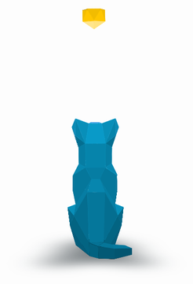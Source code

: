 <div class="source">
  <div class="cat">
    <div class="lightsource">
      <div class="lightsource-0">
        <div class="lightsource-1">
          <div class="lightsource-1-1">
            <div class="lightsource-1-1-1">
              <div class="lightsource-1-1-1-1"></div>
            </div>
          </div>
        </div>
        <div class="lightsource-2">
          <div class="lightsource-2-1">
            <div class="lightsource-2-1-1">
              <div class="lightsource-2-1-1-1">
                <div class="lightsource-2-1-1-1-1"></div>
              </div>
            </div>
          </div>
        </div>
        <div class="lightsource-3">
          <div class="lightsource-3-1">
            <div class="lightsource-3-1-1"></div>
          </div>
          <div class="lightsource-3-2">
            <div class="lightsource-3-2-1"></div>
          </div>
        </div>
      </div>
      <div class="lightsource-l lightsource-l1"></div>
      <div class="lightsource-l lightsource-l2"></div>
      <div class="lightsource-l lightsource-l3"></div>
      <div class="lightsource-l lightsource-l4"></div>
      <div class="lightsource-l lightsource-l5"></div>
      <div class="lightsource-l lightsource-l6"></div>
      <div class="lightsource-l lightsource-l7"></div>
      <div class="lightsource-l lightsource-l8"></div>
      <div class="lightsource-l lightsource-l9"></div>
      <div class="lightsource-l lightsource-l10"></div>
      <div class="lightsource-l lightsource-l11"></div>
      <div class="lightsource-l lightsource-l12"></div>
      <div class="lightsource-l lightsource-l13"></div>
      <div class="lightsource-l lightsource-l14"></div>
      <div class="lightsource-l lightsource-l15"></div>
      <div class="lightsource-l lightsource-l16"></div>
      <div class="lightsource-l lightsource-l17"></div>
      <div class="lightsource-l lightsource-l18"></div>
      <div class="lightsource-l lightsource-l19"></div>
      <div class="lightsource-l lightsource-l20"></div>
    </div>
    <div class="cat-1">
      <div class="cat-1-1">
        <div class="cat-1-1-1"></div>
        <div class="cat-1-1-2">
          <div class="cat-1-1-2-1"></div>
          <div class="cat-1-1-2-2">
            <div class="cat-1-1-2-2-1"></div>
          </div>
          <div class="cat-1-1-2-3">
            <div class="cat-1-1-2-3-1"></div>
            <div class="cat-1-1-2-3-2">
              <div class="cat-1-1-2-3-2-1"></div>
            </div>
            <div class="cat-1-1-2-3-3">
              <div class="cat-1-1-2-3-3-1">
                <div class="cat-1-1-2-3-3-1-1"></div>
              </div>
              <div class="cat-1-1-2-3-3-2"></div>
            </div>
          </div>
        </div>
      </div>
    </div>
    <div class="cat-2">
      <div class="cat-2-1">
        <div class="cat-2-1-1">
          <div class="cat-2-1-1-1">
            <div class="cat-2-1-1-1-1"></div>
            <div class="cat-2-1-1-1-2">
              <div class="cat-2-1-1-1-2-1"></div>
              <div class="cat-2-1-1-1-2-2"></div>
              <div class="cat-2-1-1-1-2-3">
                <div class="cat-2-1-1-1-2-3-1">
                  <div class="cat-2-1-1-1-2-3-1-1">
                    <div class="cat-2-1-1-1-2-3-1-1-1">
                      <div class="cat-2-1-1-1-2-3-1-1-1-1"></div>
                    </div>
                  </div>
                </div>
                <div class="cat-2-1-1-1-2-3-2">
                  <div class="cat-2-1-1-1-2-3-2-1">
                    <div class="cat-2-1-1-1-2-3-2-1-1">
                      <div class="cat-2-1-1-1-2-3-2-1-1-1"></div>
                    </div>
                  </div>
                </div>
                <div class="cat-2-1-1-1-2-3-3">
                  <div class="cat-2-1-1-1-2-3-3-1"></div>
                  <div class="cat-2-1-1-1-2-3-3-2"></div>
                  <div class="cat-2-1-1-1-2-3-3-3">
                    <div class="cat-2-1-1-1-2-3-3-3-1">
                      <div class="cat-2-1-1-1-2-3-3-3-1-1">
                        <div class="cat-2-1-1-1-2-3-3-3-1-1-1">
                          <div class="cat-2-1-1-1-2-3-3-3-1-1-1-1"></div>
                        </div>
                      </div>
                      <div class="cat-2-1-1-1-2-3-3-3-1-2">
                        <div class="cat-2-1-1-1-2-3-3-3-1-2-1">
                          <div class="cat-2-1-1-1-2-3-3-3-1-2-1-1"></div>
                        </div>
                      </div>
                      <div class="cat-2-1-1-1-2-3-3-3-1-3">
                        <div class="cat-2-1-1-1-2-3-3-3-1-3-1"></div>
                        <div class="cat-2-1-1-1-2-3-3-3-1-3-2"></div>
                      </div>
                    </div>
                    <div class="cat-2-1-1-1-2-3-3-3-2">
                      <div class="cat-2-1-1-1-2-3-3-3-2-1">
                        <div class="cat-2-1-1-1-2-3-3-3-2-1-1">
                          <div class="cat-2-1-1-1-2-3-3-3-2-1-1-1"></div>
                        </div>
                      </div>
                      <div class="cat-2-1-1-1-2-3-3-3-2-2">
                        <div class="cat-2-1-1-1-2-3-3-3-2-2-1">
                          <div class="cat-2-1-1-1-2-3-3-3-2-2-1-1">
                            <div class="cat-2-1-1-1-2-3-3-3-2-2-1-1-1"></div>
                          </div>
                        </div>
                      </div>
                    </div>
                    <div class="cat-2-1-1-1-2-3-3-3-3">
                      <div class="cat-2-1-1-1-2-3-3-3-3-1">
                        <div class="cat-2-1-1-1-2-3-3-3-3-1-1">
                          <div class="cat-2-1-1-1-2-3-3-3-3-1-1-1"></div>
                        </div>
                      </div>
                      <div class="cat-2-1-1-1-2-3-3-3-3-3">
                        <div class="cat-2-1-1-1-2-3-3-3-3-3-1">
                          <div class="cat-2-1-1-1-2-3-3-3-3-3-1-1">
                            <div class="cat-2-1-1-1-2-3-3-3-3-3-1-1-1"></div>
                          </div>
                        </div>
                      </div>
                    </div>
                  </div>
                </div>
              </div>
            </div>
          </div>
        </div>
      </div>
      <div class="cat-2-2">
        <div class="cat-2-2-1">
          <div class="cat-2-2-1-1"></div>
        </div>
      </div>
    </div>
    <div class="cat-3">
      <div class="cat-3-1"></div>
      <div class="cat-3-2">
        <div class="cat-3-2-1">
          <div class="cat-3-2-1-1"></div>
        </div>
      </div>
    </div>
    <div class="cat-4">
      <div class="cat-4-1">
        <div class="cat-4-1-1">
          <div class="cat-4-1-1-1"></div>
          <div class="cat-4-1-1-2"></div>
        </div>
      </div>
      <div class="cat-4-2">
        <div class="cat-4-2-1"></div>
      </div>
    </div>
    <div class="cat-5">
      <div class="cat-5-1">
        <div class="cat-5-1-1">
          <div class="cat-5-1-1-1"></div>
          <div class="cat-5-1-1-2"></div>
        </div>
      </div>
      <div class="cat-5-2">
        <div class="cat-5-2-1"></div>
      </div>
    </div>
    <div class="cat-6">
      <div class="cat-6-1"></div>
    </div>
    <div class="cat-7">
      <div class="cat-7-1"></div>
    </div>
    <div class="cat-8">
      <div class="cat-8-1"></div>
      <div class="cat-8-2"></div>
      <div class="cat-8-3">
        <div class="cat-8-3-1">
          <div class="cat-8-3-1-1"></div>
        </div>
        <div class="cat-8-3-2">
          <div class="cat-8-3-2-1"></div>
        </div>
        <div class="cat-8-3-3">
          <div class="cat-8-3-3-1">
            <div class="cat-8-3-3-1-1"></div>
          </div>
          <div class="cat-8-3-3-2">
            <div class="cat-8-3-3-2-1"></div>
          </div>
        </div>
      </div>
      <div class="cat-8-4">
        <div class="cat-8-4-1">
          <div class="cat-8-4-1-1"></div>
          <div class="cat-8-4-1-2">
            <div class="cat-8-4-1-2-1">
              <div class="cat-8-4-1-2-1-1">
                <div class="cat-8-4-1-2-1-1-1"></div>
              </div>
            </div>
          </div>
        </div>
        <div class="cat-8-4-2">
          <div class="cat-8-4-2-1"></div>
          <div class="cat-8-4-2-2">
            <div class="cat-8-4-2-2-1">
              <div class="cat-8-4-2-2-1-1">
                <div class="cat-8-4-2-2-1-1-1"></div>
              </div>
            </div>
          </div>
        </div>
      </div>
    </div>
    <div class="cat__shadow"></div>
  </div>
</div>

<style>
  .demo {
    background-color: #fff;
  }

  .source * {
    position: absolute;
    transform-style: preserve-3d;
  }
  
  .source *, .source *::before {
    position: absolute;
    display: block;
    transform-style: preserve-3d;
    transform-origin: top left;
  }

  .source *::before {
    content: '';
    width: 100%;
    height: 100%;
  }

  .cat {
    top: 75%;
    left: 50%;
    width: 414em;
    height: 702em;
    transform-origin: center;
    transform: translateX(-50%) rotateX(75deg) rotateZ(0turn);
    font-size: min(calc(970px / 5000), .03vw);
    --color: #615656;
    --color: #0baadc;
    animation: cat 10s linear infinite;
  }
  @keyframes cat {
    50% { transform: translateX(-50%) rotateX(75deg) rotateZ(-180deg); }
    100% { transform: translateX(-50%) rotateX(75deg) rotateZ(-360deg); }
  }

  .cat::before {
    background-color: color-mix(in oklch, var(--color), black 70%);
    clip-path: polygon(137em 0, 50% 47em, calc(100% - 137em) 0, calc(100% - 86em) 70em, calc(100% - 100em) 198em, 100% 247em, calc(100% - 137em) 100%, 137em 100%, 0% 247em, 100em 198em, 86em 70em);
  }

  .cat-1 {
    width: 140em;
    height: 111em;
    left: 137em;
    top: 100%;
    transform: rotateX(2deg);
  }

  .cat-1::before {
    background-color: hsl(0 0% 11% / 1);
    clip-path: polygon(0% 0%, 100% 0%, 64% 100%);
  }

  .cat-1-1 {
    width: 146em;
    height: 145em;
    left: 90em;
    top: 100%;
    transform: rotateZ(141deg) rotateY(-86.92deg);
  }

  .cat-1-1::before {
    background-color: color-mix(in oklch, var(--color), black 33%);
    clip-path: polygon(0% 0.2%, 91% 0%, 100% 100%, 0% 98.4%);
  }

  .cat-1-1-1 {
    width: 119em;
    height: 145em;
    left: 133em;
    transform: rotateZ(-5deg) rotateY(-88.9deg);
  }

  .cat-1-1-1::before {
    background-color: color-mix(in oklch, var(--color), black 25%);
    clip-path: polygon(0% 0%, 100% 32.5%, 0% 100%);
  }

  .cat-1-1-2 {
    width: 135em;
    height: 176em;
    left: 133em;
    transform: rotateZ(-180.2deg) rotateX(34.7deg);
  }

  .cat-1-1-2::before {
    background-color: color-mix(in oklch, var(--color), black 37%);
    clip-path: polygon(0% 0%, 99% 0%, 100% 99%, 16% 100%);
  }

  .cat-1-1-2-1 {
    width: 120em;
    height: 174em;
    left: 133em;
    transform: rotateZ(-0.5deg) rotateY(-87.2deg);
  }

  .cat-1-1-2-1::before {
    background-color: hsl(0 0% 12% / 1);
    clip-path: polygon(0% 0%, 100% 9.5%, 86.1% 76.3%, 0% 100%);
  }

  .cat-1-1-2-2 {
    width: 177em;
    height: 124em;
    transform: rotateZ(83deg) rotateX(85.6deg);
  }

  .cat-1-1-2-2::before {
    background-color: color-mix(in oklch, var(--color), black 24%);
    clip-path: polygon(0% 0%, 100% 0%, 75% 87%, 15.5% 100%);
  }

  .cat-1-1-2-2-1 {
    width: 125em;
    height: 145em;
    left: 27em;
    top: 100%;
    transform: rotateZ(-8.8deg) rotateX(95.2deg);
  }

  .cat-1-1-2-2-1::before {
    background-color: color-mix(in oklch, var(--color), black 32%);
    clip-path: polygon(0% 0%, 86% 0%, 100% 90%, 7% 100%);
  }

  .cat-1-1-2-3 {
    width: 114em;
    height: 238em;
    left: 21em;
    top: 100%;
    transform: rotateZ(-0.8deg) rotateX(54deg);
  }

  .cat-1-1-2-3::before {
    background-color: color-mix(in oklch, var(--color), black 39%);
    clip-path: polygon(0.5% 0%, 100% 0%, 98% 100%, 37% 100%);
  }

  .cat-1-1-2-3-1 {
    width: 97em;
    height: 237em;
    left: 100%;
    transform: rotateZ(0.8deg) rotateY(-86.6deg);
  }

  .cat-1-1-2-3-1::before {
    background-color: hsl(0 0% 13% / 1);
    clip-path: polygon(0% 0%, 97% 25.3%, 74% 80.1%, 0% 100%);
  }

  .cat-1-1-2-3-2 {
    width: 242em;
    height: 101em;
    left: 1em;
    transform: rotateZ(80deg) rotateX(76.3deg);
  }

  .cat-1-1-2-3-2::before {
    background-color: color-mix(in oklch, var(--color), black 22%);
    clip-path: polygon(0% 0%, 100% 0%, 85% 73%, 24% 100%);
  }

  .cat-1-1-2-3-2-1 {
    width: 155em;
    height: 128em;
    left: 58em;
    top: 100%;
    transform: rotateZ(-10.5deg) rotateX(103.4deg);
  }

  .cat-1-1-2-3-2-1::before {
    background-color: color-mix(in oklch, var(--color), black 27%);
    clip-path: polygon(0% 0%, 97% 0%, 100% 75.7%, 17% 100%);
  }

  .cat-1-1-2-3-3 {
    width: 68em;
    height: 188em;
    left: 43em;
    top: 100%;
    transform: rotateX(65deg);
  }

  .cat-1-1-2-3-3::before {
    background-color: color-mix(in oklch, var(--color), black 34%);
    clip-path: polygon(0% 0%, 100% 0%, 97.8% 100%);
  }

  .cat-1-1-2-3-3-1 {
    width: 199em;
    height: 71em;
    transform: rotateZ(70.5deg) rotateX(56.6deg);
  }

  .cat-1-1-2-3-3-1::before {
    background-color: color-mix(in oklch, var(--color), black 19%);
    clip-path: polygon(0% 0%, 100% 0%, 20.5% 100%);
  }

  .cat-1-1-2-3-3-1-1 {
    width: 89em;
    height: 174em;
    left: 100%;
    transform: rotateZ(66deg) rotateY(-105.9deg);
  }

  .cat-1-1-2-3-3-1-1::before {
    background-color: color-mix(in oklch, var(--color), black 23%);
    clip-path: polygon(0% 0%, 100% 77%, 0% 100%);
  }

  .cat-1-1-2-3-3-2 {
    width: 74em;
    height: 188em;
    left: 100%;
    transform: rotateZ(0.5deg) rotateY(-86.1deg);
  }

  .cat-1-1-2-3-3-2::before {
    background-color: hsl(0 0% 14% / 1);
    clip-path: polygon(0% 0%, 100% 24%, 0% 100%);
  }

  .cat-2 {
    width: 286em;
    height: 475em;
    left: 100%;
    top: 247em;
    transform: rotateZ(16.75deg) rotateY(-66deg);
  }

  .cat-2::before {
    background-color: color-mix(in oklch, var(--color), black 35%);
    clip-path: polygon(0% 0%, 0% 100%, 100% 159em);
  }

  .cat-2-1 {
    width: 442em;
    height: 148em;
    top: 100%;
    transform: rotateZ(-47.85deg) rotateX(28deg);
  }

  .cat-2-1::before {
    background-color: color-mix(in oklch, var(--color), black 32%);
    clip-path: polygon(0% 0%, 21% 76%, 100% 100%, 96.45% 0%);
  }

  .cat-2-1-1 {
    width: 432em;
    height: 305em;
    left: 93em;
    top: 112.5em;
    transform: rotateZ(5.8deg) rotateX(15deg);
  }

  .cat-2-1-1::before {
    background-color: color-mix(in oklch, var(--color), black 27%);
    clip-path: polygon(0% 0%, 81.2% 0%, 100% 100%);
  }

  .cat-2-1-1-1 {
    width: 184em;
    height: 533em;
    left: 100%;
    top: 100%;
    transform: rotateZ(125.25deg) rotateY(-43.8deg);
  }

  .cat-2-1-1-1::before {
    background-color: color-mix(in oklch, var(--color), black 23%);
    clip-path: polygon(0% 0%, 100% 1%, 84% 100%, 0% 99.2%);
  }

  .cat-2-1-1-1-1 {
    width: 202em;
    height: 529em;
    left: 100%;
    top: 5em;
    transform: rotateZ(3.2deg) rotateY(-43.8deg);
  }

  .cat-2-1-1-1-1::before {
    background-color: color-mix(in oklch, var(--color), black 27%);
    clip-path: polygon(0% 0%, 100% 45.9%, 0% 100%);
  }

  .cat-2-1-1-1-2 {
    width: 172em;
    height: 185em;
    transform: rotateZ(-88.4deg) rotateY(-38deg);
  }

  .cat-2-1-1-1-2::before {
    background-color: color-mix(in oklch, var(--color), black 16%);
    clip-path: polygon(0% 0%, 100% 26%, 100% 74%, 0% 100%);
  }

  .cat-2-1-1-1-2-1 {
    width: 321em;
    height: 373em;
    left: 100%;
    top: 49em;
    transform: rotateZ(-164.3deg) rotateX(68.1deg);
  }

  .cat-2-1-1-1-2-1::before {
    background-color: color-mix(in oklch, var(--color), black 20%);
    clip-path: polygon(0% 0%, 55.8% 0%, 100% 76%, 35% 100%);
  }

  .cat-2-1-1-1-2-2 {
    width: 371em;
    height: 321em;
    left: 100%;
    top: 137em;
    transform: rotateZ(74.3deg) rotateY(-68.5deg);
  }

  .cat-2-1-1-1-2-2::before {
    background-color: color-mix(in oklch, var(--color), black 20%);
    clip-path: polygon(0% 0%, 0% 56%, 76.1% 100%, 100% 36.3%);
  }

  .cat-2-1-1-1-2-3 {
    width: 195em;
    height: 209em;
    left: 100%;
    top: -12em;
    transform: rotateY(-14.7deg);
  }

  .cat-2-1-1-1-2-3::before {
    background-color: color-mix(in oklch, var(--color), black 20%);
    clip-path: polygon(0% 29%, 100% 0%, 100% 100%, 0% 71%);
  }

  .cat-2-1-1-1-2-3-1 {
    width: 384em;
    height: 355em;
    top: 29%;
    transform: rotateZ(-107.2deg) rotateY(-66.7deg);
  }

  .cat-2-1-1-1-2-3-1::before {
    background-color: color-mix(in oklch, var(--color), black 23%);
    clip-path: polygon(0% 0%, 100% 18.9%, 82.8% 67.5%, 57% 100%, 0% 57.4%);
  }

  .cat-2-1-1-1-2-3-1-1 {
    width: 255em;
    height: 175em;
    left: 220em;
    top: 100%;
    transform: rotateZ(-50.2deg) rotateX(41.9deg);
  }

  .cat-2-1-1-1-2-3-1-1::before {
    background-color: color-mix(in oklch, var(--color), black 20%);
    clip-path: polygon(0% 0%, 60.6% 0%, 100% 100%, 25.5% 90.5%);
  }

  .cat-2-1-1-1-2-3-1-1-1 {
    width: 190em;
    height: 198em;
    left: 66em;
    top: 158em;
    transform: rotateZ(5deg) rotateX(68.4deg);
  }

  .cat-2-1-1-1-2-3-1-1-1::before {
    background-color: color-mix(in oklch, var(--color), black 13%);
    clip-path: polygon(0% 0%, 100% 0%, 100% 76.3%, 38.3% 100%);
  }

  .cat-2-1-1-1-2-3-1-1-1-1 {
    width: 152em;
    height: 55em;
    left: 73em;
    top: 100%;
    transform: rotateZ(-21.9deg) rotateX(27deg);
  }

  .cat-2-1-1-1-2-3-1-1-1-1::before {
    background-color: color-mix(in oklch, var(--color), black 20%);
    clip-path: polygon(0% 0%, 100% 0%, 88% 100%);
  }

  .cat-2-1-1-1-2-3-2 {
    width: 355em;
    height: 384em;
    top: 71%;
    transform: rotateZ(17.2deg) rotateX(66.7deg);
  }

  .cat-2-1-1-1-2-3-2::before {
    background-color: color-mix(in oklch, var(--color), black 23%);
    clip-path: polygon(0% 0%, 16.5% 100%, 66.5% 83.9%, 100% 57%, 57.4% 0%);
  }

  .cat-2-1-1-1-2-3-2-1 {
    width: 175em;
    height: 255em;
    left: 100%;
    top: 220em;
    transform: rotateZ(50.2deg) rotateY(-41.9deg);
  }

  .cat-2-1-1-1-2-3-2-1::before {
    background-color: color-mix(in oklch, var(--color), black 20%);
    clip-path: polygon(0% 0%, 0% 60.6%, 100% 100%, 90.5% 25.5%);
  }

  .cat-2-1-1-1-2-3-2-1-1 {
    width: 198em;
    height: 190em;
    left: 158em;
    top: 66em;
    transform: rotateZ(-5deg) rotateY(-68.4deg);
  }

  .cat-2-1-1-1-2-3-2-1-1::before {
    background-color: color-mix(in oklch, var(--color), black 13%);
    clip-path: polygon(0% 0%, 0% 100%, 76.3% 100%, 100% 38.3%);
  }

  .cat-2-1-1-1-2-3-2-1-1-1 {
    width: 55em;
    height: 152em;
    left: 100%;
    top: 73em;
    transform: rotateZ(21.9deg) rotateY(-27deg);
  }

  .cat-2-1-1-1-2-3-2-1-1-1::before {
    background-color: color-mix(in oklch, var(--color), black 20%);
    clip-path: polygon(0% 0%, 0% 100%, 100% 88%);
  }

  .cat-2-1-1-1-2-3-3 {
    width: 252em;
    height: 215em;
    left: 100%;
    top: -3em;
    transform: rotateY(59deg);
  }

  .cat-2-1-1-1-2-3-3::before {
    background-color: color-mix(in oklch, var(--color), black 17%);
    clip-path: polygon(0% 1.5%, 100% 0%, 100% 100%, 0% 98.5%);
  }

  .cat-2-1-1-1-2-3-3-1 {
    width: 253em;
    height: 147em;
    left: 100%;
    transform: rotateZ(-180.8deg) rotateX(60deg);
  }

  .cat-2-1-1-1-2-3-3-1::before {
    background-color: color-mix(in oklch, var(--color), black 20%);
    clip-path: polygon(0% 0%, 22% 94.5%, 90% 93%, 100% 0%);
  }

  .cat-2-1-1-1-2-3-3-2 {
    width: 147em;
    height: 253em;
    left: 100%;
    top: 100%;
    transform: rotateZ(90.8deg) rotateY(-60deg);
  }

  .cat-2-1-1-1-2-3-3-2::before {
    background-color: color-mix(in oklch, var(--color), black 20%);
    clip-path: polygon(0% 0%, 94.5% 22%, 93% 90%, 0% 100%);
  }

  .cat-2-1-1-1-2-3-3-3 {
    width: 215em;
    height: 215em;
    left: 100%;
    transform: rotateY(-18.3deg);
  }

  .cat-2-1-1-1-2-3-3-3::before {
    background-color: color-mix(in oklch, var(--color), black 7%);
    clip-path: polygon(0% 0%, 100% 18.5%, 100% 81.5%, 0% 100%);
  }

  .cat-2-1-1-1-2-3-3-3-1 {
    width: 120em;
    height: 135em;
    left: 100%;
    top: 40em;
    transform: rotateY(-74deg);
  }

  .cat-2-1-1-1-2-3-3-3-1::before {
    background-color: color-mix(in oklch, var(--color), white 10%);
    clip-path: polygon(0% 0%, 100% 17.5%, 100% 82.5%, 0% 100%);
  }

  .cat-2-1-1-1-2-3-3-3-1-1 {
    width: 153em;
    height: 239em;
    top: 100%;
    transform: rotateZ(-11.3deg) rotateX(54.2deg);
  }

  .cat-2-1-1-1-2-3-3-3-1-1::before {
    left: -52em;
    width: 205em;
    background-color: color-mix(in oklch, var(--color), white 5%);
    clip-path: polygon(25.5% 0%, 0% 45%, 42.4% 100%, 100% 43%, 84.9% 0%);
  }

  .cat-2-1-1-1-2-3-3-3-1-1-1 {
    width: 179em;
    height: 80em;
    left: 35em;
    top: 100%;
    transform: rotateZ(-49.1deg) rotateX(13deg);
  }

  .cat-2-1-1-1-2-3-3-3-1-1-1::before {
    background-color: color-mix(in oklch, var(--color), white 8%);
    clip-path: polygon(0% 0%, 65.7% 100%, 100% 0%);
  }

  .cat-2-1-1-1-2-3-3-3-1-1-1-1 {
    width: 184em;
    height: 143em;
    transform: rotateZ(34.2deg) rotateX(43.55deg);
  }

  .cat-2-1-1-1-2-3-3-3-1-1-1-1::before {
    background-color: color-mix(in oklch, var(--color), black 10%);
    clip-path: polygon(0% 0%, 1% 85%, 100% 100%, 78% 0%);
  }

  .cat-2-1-1-1-2-3-3-3-1-2 {
    width: 239em;
    height: 153em;
    transform: rotateZ(-78.7deg) rotateY(-54.2deg);
  }

  .cat-2-1-1-1-2-3-3-3-1-2::before {
    top: -52em;
    height: 205em;
    background-color: color-mix(in oklch, var(--color), white 5%);
    clip-path: polygon(0% 25.5%, 45% 0%, 100% 42.4%, 43% 100%, 0% 84.9%);
  }

  .cat-2-1-1-1-2-3-3-3-1-2-1 {
    width: 80em;
    height: 179em;
    left: 100%;
    top: 35em;
    transform: rotateZ(49.1deg) rotateY(-13deg);
  }

  .cat-2-1-1-1-2-3-3-3-1-2-1::before {
    background-color: color-mix(in oklch, var(--color), white 8%);
    clip-path: polygon(0% 0%, 100% 65.7%, 0% 100%);
  }

  .cat-2-1-1-1-2-3-3-3-1-2-1-1 {
    width: 143em;
    height: 184em;
    transform: rotateZ(-34.2deg) rotateY(-43.55deg);
  }

  .cat-2-1-1-1-2-3-3-3-1-2-1-1::before {
    background-color: color-mix(in oklch, var(--color), black 10%);
    clip-path: polygon(0% 0%, 85% 1%, 100% 100%, 0% 78%);
  }

  .cat-2-1-1-1-2-3-3-3-1-3 {
    width: 76em;
    height: 88em;
    left: 100%;
    top: 24em;
    transform: rotateY(-41deg);
  }

  .cat-2-1-1-1-2-3-3-3-1-3::before {
    background-color: color-mix(in oklch, var(--color), white 7%);
    clip-path: polygon(0% 0%, 100% 50%, 0% 100%);
  }

  .cat-2-1-1-1-2-3-3-3-1-3-1 {
    width: 88em;
    height: 96em;
    top: 100%;
    transform: rotateZ(-30.5deg) rotateX(22deg);
  }

  .cat-2-1-1-1-2-3-3-3-1-3-1::before {
    background-color: color-mix(in oklch, var(--color), white 0%);
    clip-path: polygon(0% 0%, 100% 0%, 54.5% 100%);
  }

  .cat-2-1-1-1-2-3-3-3-1-3-2 {
    width: 96em;
    height: 88em;
    transform: rotateZ(-59.5deg) rotateY(-22deg);
  }

  .cat-2-1-1-1-2-3-3-3-1-3-2::before {
    background-color: color-mix(in oklch, var(--color), white 0%);
    clip-path: polygon(0% 0%, 0% 100%, 100% 54.5%);
  }

  .cat-2-1-1-1-2-3-3-3-2 {
    width: 227em;
    height: 177em;
    top: 100%;
    transform: rotateZ(-10.5deg) rotateX(-34deg);
  }

  .cat-2-1-1-1-2-3-3-3-2::before {
    background-color: color-mix(in oklch, var(--color), black 12%);
    clip-path: polygon(0% 0%, 96% 0%, 100% 100%);
  }

  .cat-2-1-1-1-2-3-3-3-2-1 {
    width: 177em;
    height: 113em;
    left: 100%;
    top: 100%;
    transform: rotateZ(-93deg) rotateX(168deg);
  }

  .cat-2-1-1-1-2-3-3-3-2-1::before {
    background-color: color-mix(in oklch, var(--color), black 2%);
    clip-path: polygon(0% 0%, 100% 0%, 75% 100%);
  }

  .cat-2-1-1-1-2-3-3-3-2-1-1 {
    width: 175em;
    height: 87em;
    transform: rotateZ(40.4deg) rotateX(-57.9deg);
  }

  .cat-2-1-1-1-2-3-3-3-2-1-1::before {
    background-color: color-mix(in oklch, var(--color), white 3%);
    clip-path: polygon(0% 0%, 100% 0%, 54% 100%);
  }

  .cat-2-1-1-1-2-3-3-3-2-1-1-1 {
    width: 150em;
    height: 119em;
    left: 100%;
    transform: rotateZ(43deg) rotateY(3.6deg);
  }

  .cat-2-1-1-1-2-3-3-3-2-1-1-1::before {
    background-color: color-mix(in oklch, var(--color), white 10%);
    clip-path: polygon(0% 0%, 100% 18%, 0% 100%);
  }
  .cat-2-1-1-1-2-3-3-3-3-1-1 {
    width: 87em;
    height: 175em;
    transform: rotateZ(-40.4deg) rotateY(57.9deg);
  }

  .cat-2-1-1-1-2-3-3-3-3-1-1::before {
    background-color: color-mix(in oklch, var(--color), white 3%);
    clip-path: polygon(0% 0%, 0% 100%, 100% 54%);
  }
  .cat-2-1-1-1-2-3-3-3-3-1-1-1 {
    width: 119em;
    height: 150em;
    top: 100%;
    transform: rotateZ(-43deg) rotateX(-3.6deg);
  }

  .cat-2-1-1-1-2-3-3-3-3-1-1-1::before {
    background-color: color-mix(in oklch, var(--color), white 10%);
    clip-path: polygon(0% 0%, 18% 100%, 100% 0%);
  }

  .cat-2-1-1-1-2-3-3-3-2-2 {
    width: 287em;
    height: 70em;
    transform: rotateZ(38deg) rotateX(42.5deg);
  }

  .cat-2-1-1-1-2-3-3-3-2-2::before {
    background-color: color-mix(in oklch, var(--color), black 17%);
    clip-path: polygon(0% 0%, 100% 0%, 42% 100%);
  }

  .cat-2-1-1-1-2-3-3-3-2-2-1 {
    width: 140em;
    height: 149em;
    transform: rotateZ(29.9deg) rotateX(46deg);
  }

  .cat-2-1-1-1-2-3-3-3-2-2-1::before {
    background-color: color-mix(in oklch, var(--color), black 27%);
    clip-path: polygon(0% 0%, 100% 0%, 13.5% 100%);
  }

  .cat-2-1-1-1-2-3-3-3-2-2-1-1 {
    width: 224em;
    height: 92em;
    left: 19em;
    top: 100%;
    transform: rotateZ(-50.9deg) rotateX(42.7deg);
  }

  .cat-2-1-1-1-2-3-3-3-2-2-1-1::before {
    background-color: color-mix(in oklch, var(--color), black 22%);
    clip-path: polygon(0% 0%, 85% 0%, 100% 100%, 23.9% 46.5%);
  }

  .cat-2-1-1-1-2-3-3-3-2-2-1-1-1 {
    width: 125em;
    height: 131em;
    left: 191em;
    transform: rotateZ(-20deg) rotateY(-29.4deg);
  }

  .cat-2-1-1-1-2-3-3-3-2-2-1-1-1::before {
    background-color: color-mix(in oklch, var(--color), black 14%);
    clip-path: polygon(0% 0%, 100% 100%, 0% 74.5%);
  }

  .cat-2-1-1-1-2-3-3-3-3 {
    width: 177em;
    height: 227em;
    transform: rotateZ(-79.5deg) rotateY(34deg);
  }

  .cat-2-1-1-1-2-3-3-3-3::before {
    background-color: color-mix(in oklch, var(--color), black 12%);
    clip-path: polygon(0% 0%, 0% 96%, 100% 100%);
  }

  .cat-2-1-1-1-2-3-3-3-3-1 {
    width: 113em;
    height: 177em;
    left: 100%;
    top: 100%;
    transform: rotateZ(93deg) rotateY(-168deg);
  }

  .cat-2-1-1-1-2-3-3-3-3-1::before {
    background-color: color-mix(in oklch, var(--color), black 2%);
    clip-path: polygon(0% 0%, 0% 100%, 100% 75%);
  }

  .cat-2-1-1-1-2-3-3-3-3-3 {
    width: 70em;
    height: 287em;
    transform: rotateZ(-38deg) rotateY(-42.5deg);
  }

  .cat-2-1-1-1-2-3-3-3-3-3::before {
    background-color: color-mix(in oklch, var(--color), black 17%);
    clip-path: polygon(0% 0%, 0% 100%, 100% 42%);
  }

  .cat-2-1-1-1-2-3-3-3-3-3-1 {
    width: 149em;
    height: 140em;
    transform: rotateZ(-29.9deg) rotateY(-46deg);
  }

  .cat-2-1-1-1-2-3-3-3-3-3-1::before {
    background-color: color-mix(in oklch, var(--color), black 27%);
    clip-path: polygon(0% 0%, 0% 100%, 100% 13.5%);
  }

  .cat-2-1-1-1-2-3-3-3-3-3-1-1 {
    width: 92em;
    height: 224em;
    left: 100%;
    top: 19em;
    transform: rotateZ(50.9deg) rotateY(-42.7deg);
  }

  .cat-2-1-1-1-2-3-3-3-3-3-1-1::before {
    background-color: color-mix(in oklch, var(--color), black 22%);
    clip-path: polygon(0% 0%, 0% 85%, 100% 100%, 46.5% 23.9%);
  }

  .cat-2-1-1-1-2-3-3-3-3-3-1-1-1 {
    width: 131em;
    height: 125em;
    top: 191em;
    transform: rotateZ(20deg) rotateX(29.4deg);
  }

  .cat-2-1-1-1-2-3-3-3-3-3-1-1-1::before {
    background-color: color-mix(in oklch, var(--color), black 14%);
    clip-path: polygon(0% 0%, 100% 100%, 74.5% 0%);
  }

  .cat-2-2 {
    width: 190em;
    height: 398em;
    transform: rotateZ(-60.9deg) rotateY(-24deg);
  }

  .cat-2-2::before {
    background-color: color-mix(in oklch, var(--color), black 33%);
    clip-path: polygon(0% 0%, 0% 82.2%, 100% 100%, 93.6% 48%);
  }

  .cat-2-2-1 {
    width: 203em;
    height: 137em;
    top: 327em;
    transform: rotateZ(20.4deg) rotateX(30.4deg);
  }

  .cat-2-2-1::before {
    background-color: color-mix(in oklch, var(--color), black 30%);
    clip-path: polygon(0% 0%, 29.5% 100%, 100% 0%);
  }

  .cat-2-2-1-1 {
    width: 205em;
    height: 97em;
    left: 60em;
    top: 100%;
    transform: rotateZ(-43.8deg) rotateX(68deg);
  }

  .cat-2-2-1-1::before {
    background-color: color-mix(in oklch, var(--color), black 12%);
    clip-path: polygon(0% 0%, 96.4% 0%, 100% 100%);
  }

  .cat-3 {
    width: 475em;
    height: 286em;
    top: 247em;
    transform: rotateZ(73.25deg) rotateX(66deg);
  }

  .cat-3::before {
    background-color: color-mix(in oklch, var(--color), black 35%);
    clip-path: polygon(0% 0%, 100% 0%, 159em 100%);
  }

  .cat-3-1 {
    width: 148em;
    height: 442em;
    left: 100%;
    transform: rotateZ(47.85deg) rotateY(-28.5deg);
  }

  .cat-3-1::before {
    background-color: color-mix(in oklch, var(--color), black 32%);
    clip-path: polygon(0% 0%, 76% 21%, 100% 100%, 0% 96.45%);
  }

  .cat-3-2 {
    width: 398em;
    height: 190em;
    transform: rotateZ(60.9deg) rotateX(24deg);
  }

  .cat-3-2::before {
    background-color: color-mix(in oklch, var(--color), black 33%);
    clip-path: polygon(0% 0%, 82.2% 0%, 100% 100%, 49.3% 96%);
  }

  .cat-3-2-1 {
    width: 137em;
    height: 203em;
    left: 327em;
    transform: rotateZ(-20.4deg) rotateY(-30.4deg);
  }

  .cat-3-2-1::before {
    background-color: color-mix(in oklch, var(--color), black 30%);
    clip-path: polygon(0% 0%, 100% 29.5%, 0% 100%);
  }

  .cat-3-2-1-1 {
    width: 96em;
    height: 201em;
    left: 100%;
    top: 60em;
    transform: rotateZ(43.8deg) rotateY(-68deg);
  }

  .cat-3-2-1-1::before {
    background-color: color-mix(in oklch, var(--color), black 12%);
    clip-path: polygon(0% 0%, 0% 98%, 100% 100%);
  }

  .cat-4 {
    width: 78em;
    height: 97em;
    left: 137em;
    transform: rotateZ(-56deg) rotateY(-103.9deg);
  }

  .cat-4::before {
    background-color: color-mix(in oklch, var(--color), black 18%);
    clip-path: polygon(0% 0%, 71% 8.5%, 100% 100%, 0% 88%);
  }

  .cat-4-1 {
    width: 92em;
    height: 92em;
    left: 100%;
    top: 100%;
    transform: rotateZ(-104.4deg) rotateX(64.8deg);
  }

  .cat-4-1::before {
    background-color: color-mix(in oklch, var(--color), black 5%);
    clip-path: polygon(0% 0%, 100% 0%, 89% 100%);
  }

  .cat-4-1-1 {
    width: 182em;
    height: 335em;
    transform: rotateZ(48.3deg) rotateX(-80.2deg);
  }

  .cat-4-1-1::before {
    background-color: color-mix(in oklch, var(--color), black 18%);
    clip-path: polygon(0% 0%, 67.5% 0%, 100% 100%, 14.1% 100%);
  }

  .cat-4-1-1-1 {
    width: 345em;
    height: 55em;
    transform: rotateZ(85.6deg) rotateX(51deg);
  }

  .cat-4-1-1-1::before {
    background-color: color-mix(in oklch, var(--color), black 16%);
    clip-path: polygon(0% 0%, 100% 0%, 97.5% 100%);
  }

  .cat-4-1-1-2 {
    width: 425em;
    height: 235em;
    left: 100%;
    top: 100%;
    transform: rotateZ(-100deg) rotateX(78.8deg);
  }

  .cat-4-1-1-2::before {
    left: -167em;
    width: 590em;
    background-color: color-mix(in oklch, var(--color), black 27%);
    clip-path: polygon(28.3% 0%, 100% 0%, 100% 100%, 23.8% 100%, 0% 48.4%);
  }

  .cat-4-2 {
    width: 84em;
    height: 96em;
    transform: rotateZ(-81.6deg) rotateY(-86deg);
  }

  .cat-4-2::before {
    background-color: color-mix(in oklch, var(--color), black 20%);
    clip-path: polygon(0% 0%, 100% 21%, 100% 100%, 0% 58.5%);
  }

  .cat-4-2-1 {
    width: 76em;
    height: 124em;
    left: 100%;
    top: 100%;
    transform: rotateZ(-90deg) rotateX(43.3deg);
  }

  .cat-4-2-1::before {
    background-color: color-mix(in oklch, var(--color), black 30%);
    clip-path: polygon(0% 0%, 100% 0%, 53% 100%);
  }

  .cat-5 {
    width: 97em;
    height: 78em;
    left: 277em;
    transform: rotateZ(146deg) rotateX(103.9deg);
  }

  .cat-5::before {
    background-color: color-mix(in oklch, var(--color), black 18%);
    clip-path: polygon(0% 0%, 8.5% 71%, 100% 100%, 88% 0%);
  }

  .cat-5-1 {
    width: 92em;
    height: 92em;
    left: 100%;
    top: 100%;
    transform: rotateZ(104.4deg) rotateY(-64.8deg);
  }

  .cat-5-1::before {
    background-color: color-mix(in oklch, var(--color), black 5%);
    clip-path: polygon(0% 0%, 0% 100%, 100% 89%);
  }

  .cat-5-1-1 {
    width: 335em;
    height: 182em;
    transform: rotateZ(-48.3deg) rotateY(80.2deg);
  }

  .cat-5-1-1::before {
    background-color: color-mix(in oklch, var(--color), black 18%);
    clip-path: polygon(0% 0%, 0% 67.5%, 100% 100%, 100% 14.1%);
  }

  .cat-5-1-1-1 {
    width: 55em;
    height: 345em;
    transform: rotateZ(-85.6deg) rotateY(-51deg);
  }

  .cat-5-1-1-1::before {
    background-color: color-mix(in oklch, var(--color), black 16%);
    clip-path: polygon(0% 0%, 0% 100%, 100% 97.5%);
  }

  .cat-5-1-1-2 {
    width: 235em;
    height: 425em;
    left: 100%;
    top: 100%;
    transform: rotateZ(100deg) rotateY(-78.8deg);
  }

  .cat-5-1-1-2::before {
    top: -167em;
    height: 590em;
    background-color: color-mix(in oklch, var(--color), black 27%);
    clip-path: polygon(0% 28.3%, 0% 100%, 100% 100%, 100% 23.8%, 48.4% 0%);
  }

  .cat-5-2 {
    width: 96em;
    height: 84em;
    transform: rotateZ(81.6deg) rotateX(86deg);
  }

  .cat-5-2::before {
    background-color: color-mix(in oklch, var(--color), black 20%);
    clip-path: polygon(0% 0%, 21% 100%, 100% 100%, 58.5% 0%);
  }

  .cat-5-2-1 {
    width: 124em;
    height: 76em;
    left: 100%;
    top: 100%;
    transform: rotateZ(90deg) rotateY(-43.3deg);
  }

  .cat-5-2-1::before {
    background-color: color-mix(in oklch, var(--color), black 30%);
    clip-path: polygon(0% 0%, 0% 100%, 100% 53%);
  }

  .cat-6 {
    width: 110em;
    height: 266em;
    left: 100%;
    top: 247em;
    transform: rotateZ(-153.9deg) rotateX(78deg);
  }

  .cat-6::before {
    background-color: color-mix(in oklch, var(--color), black 14%);
    width: 147em;
    left: -28em;
    clip-path: polygon(19.3% 0%, 100% 0%, 100% 100%, 1% 100%);
  }

  .cat-6-1 {
    width: 217em;
    height: 189em;
    left: 78em;
    top: 100%;
    transform: rotateZ(93.5deg) rotateY(-35.7deg);
  }

  .cat-6-1::before {
    background-color: color-mix(in oklch, var(--color), black 5%);
    clip-path: polygon(0% 0%, 100% 44%, 89% 95.1%, 0% 55.5%);
  }

  .cat-7 {
    width: 266em;
    height: 110em;
    top: 247em;
    transform: rotateZ(-116.1deg) rotateY(-78deg);
  }

  .cat-7::before {
    height: 147em;
    top: -28em;
    clip-path: polygon(0% 19.3%, 0% 100%, 100% 100%, 100% 1%);
    background-color: color-mix(in oklch, var(--color), black 14%);
  }

  .cat-7-1 {
    width: 189em;
    height: 214em;
    left: 100%;
    top: 78em;
    transform: rotateZ(-90deg) rotateX(37.6deg);
  }

  .cat-7-1::before {
    background-color: color-mix(in oklch, var(--color), black 5%);
    clip-path: polygon(0% 0%, 50.5% 100%, 99.5% 86.3%, 55.5% 0%);
  }

  .cat-8 {
    width: 142em;
    height: 100em;
    left: 50%;
    top: -18em;
    transform-origin: top center;
    transform: translateX(-50%) translateZ(855em) rotateX(96deg);
  }

  .cat-8::before {
    background-color: color-mix(in oklch, var(--color), black 15%);
    clip-path: polygon(3% 0%, 97% 0%, 100% 100%, 0% 100%);
  }

  .cat-8-1 {
    width: 114em;
    height: 195em;
    left: 101%;
    top: 100%;
    transform: rotateZ(-92deg) rotateX(-57.1deg);
  }

  .cat-8-1::before {
    left: -58em;
    width: 172em;
    background-color: color-mix(in oklch, var(--color), black 12%);
    clip-path: polygon(33% 0%, 92% 0%, 100% 100%, 0% 96.8%);
  }

  .cat-8-2 {
    width: 195em;
    height: 114em;
    top: 101%;
    transform: rotateZ(182deg) rotateY(57.1deg);
  }

  .cat-8-2::before {
    top: -58em;
    height: 172em;
    background-color: color-mix(in oklch, var(--color), black 12%);
    clip-path: polygon(0% 33%, 0% 92%, 100% 100%, 96.8% 0%);
  }

  .cat-8-3 {
    width: 319em;
    height: 172em;
    left: -88em;
    transform: rotateX(158deg);
  }

  .cat-8-3::before {
    background-color: color-mix(in oklch, var(--color), black 10%);
    clip-path: polygon(28.5% 0%, 71.5% 0%, 100% 100%, 0% 100%);
  }

  .cat-8-3-1 {
    width: 196em;
    height: 195em;
    left: 100%;
    top: 100%;
    transform: rotateZ(-117.9deg) rotateX(54.5deg);
  }

  .cat-8-3-1::before {
    background-color: color-mix(in oklch, var(--color), black 7%);
    clip-path: polygon(0% 0%, 9% 82%, 95% 100%, 100% 0%);
  }

  .cat-8-3-2 {
    width: 195em;
    height: 196em;
    top: 100%;
    transform: rotateZ(207.9deg) rotateY(-54.5deg);
  }

  .cat-8-3-2::before {
    background-color: color-mix(in oklch, var(--color), black 7%);
    clip-path: polygon(0% 0%, 82% 9%, 100% 95%, 0% 100%);
  }

  .cat-8-3-1-1 {
    width: 239em;
    height: 121em;
    left: 17em;
    top: 160em;
    transform: rotateZ(11.8deg) rotateX(63.2deg);
  }

  .cat-8-3-1-1::before {
    background-color: color-mix(in oklch, var(--color), black 16%);
    clip-path: polygon(0% 0%, 100% 100%, 73% 0%);
  }

  .cat-8-3-2-1 {
    width: 121em;
    height: 239em;
    left: 160em;
    top: 17em;
    transform: rotateZ(-11.8deg) rotateY(-63.2deg);
  }

  .cat-8-3-2-1::before {
    background-color: color-mix(in oklch, var(--color), black 16%);
    clip-path: polygon(0% 0%, 100% 100%, 0% 73%);
  }

  .cat-8-3-3 {
    width: 319em; height: 196em;
    top: 100%;
    transform: rotateX(30deg);
  }

  .cat-8-3-3::before {
    background-color: color-mix(in oklch, var(--color), black 14%);
    clip-path: polygon(0% 0%, 100% 0%, 50% 100%);
  }

  .cat-8-3-3-1 {
    width: 253em; height: 106em;
    transform: rotateZ(50.9deg) rotateX(7deg);
  }

  .cat-8-3-3-1::before {
    background-color: color-mix(in oklch, var(--color), black 17%);
    clip-path: polygon(0% 0%, 100% 0%, 28% 100%);
  }

  .cat-8-3-3-1-1 {
    width: 127em; height: 153em;
    transform: rotateZ(56.3deg) rotateX(60.3deg);
  }

  .cat-8-3-3-1-1::before {
    background-color: color-mix(in oklch, var(--color), black 13%);
    clip-path: polygon(0% 0%, 100% 0%, 39% 100%);
  }

  .cat-8-3-3-2 {
    width: 106em; height: 253em;
    left: 100%;
    transform: rotateZ(39.1deg) rotateY(-7deg);
  }

  .cat-8-3-3-2::before {
    background-color: color-mix(in oklch, var(--color), black 17%);
    clip-path: polygon(0% 0%, 0% 100%, 100% 28%);
  }

  .cat-8-3-3-2-1 {
    width: 153em; height: 127em;
    transform: rotateZ(-56.3deg) rotateY(-60.3deg);
  }

  .cat-8-3-3-2-1::before {
    background-color: color-mix(in oklch, var(--color), black 13%);
    clip-path: polygon(0% 0%, 0% 100%, 100% 39%);
  }

  .cat-8-4 {
    width: 142em; height: 146em;
    top: 100%;
    transform: rotateX(49deg);
  }

  .cat-8-4::before {
    background-color: color-mix(in oklch, var(--color), black 7%);
    clip-path: polygon(0% 0%, 100% 0%, 50% 100%);
  }

  .cat-8-4-1 {
    width: 162em; height: 65em;
    transform: rotateZ(64deg) rotateX(-40.8deg);
  }

  .cat-8-4-1::before {
    background-color: color-mix(in oklch, var(--color), black 3%);
    clip-path: polygon(0% 0%, 100% 0%, 66% 100%);
  }

  .cat-8-4-1-1 {
    width: 125em; height: 110em;
    transform: rotateZ(31.4deg) rotateX(-17.8deg);
  }

  .cat-8-4-1-1::before {
    background-color: color-mix(in oklch, var(--color), black 7%);
    clip-path: polygon(0% 0%, 100% 0%, 80% 100%);
  }

  .cat-8-4-1-2 {
    width: 159em; height: 112em;
    left: 100%;
    transform: rotateZ(40deg) rotateY(28deg);
  }

  .cat-8-4-1-2::before {
    background-color: color-mix(in oklch, var(--color), black 0%);
    clip-path: polygon(0% 0%, 100% 33%, 77% 100%, 0% 77%);
  }

  .cat-8-4-1-2-1 {
    width: 111em; height: 162em;
    left: 100%; top: 37em;
    transform: rotateZ(26deg) rotateY(75deg);
  }

  .cat-8-4-1-2-1::before {
    background-color: color-mix(in oklch, var(--color), white 10%);
    clip-path: polygon(0% 0%, 100% 42.5%, 61% 100%, 0% 51.5%);
  }

  .cat-8-4-1-2-1-1 {
    width: 103em; height: 101em;
    top: 84em;
    transform: rotateZ(49deg) rotateX(-47deg);
  }

  .cat-8-4-1-2-1-1::before {
    background-color: color-mix(in oklch, var(--color), white 0%);
    clip-path: polygon(0% 0%, 100% 0%, 100% 100%);
  }

  .cat-8-4-1-2-1-1-1 {
    width: 144em; height: 94em;
    transform: rotateZ(44.4deg) rotateX(-30.7deg);
  }

  .cat-8-4-1-2-1-1-1::before {
    background-color: color-mix(in oklch, var(--color), black 3%);
    clip-path: polygon(0% 0%, 100% 0%, 56% 100%);
  }

  .cat-8-4-2 {
    width: 65em; height: 162em;
    left: 100%;
    transform: rotateZ(26deg) rotateY(40.8deg);
  }

  .cat-8-4-2::before {
    background-color: color-mix(in oklch, var(--color), black 3%);
    clip-path: polygon(0% 0%, 0% 100%, 100% 66%);
  }

  .cat-8-4-2-1 {
    width: 110em; height: 125em;
    transform: rotateZ(-31.4deg) rotateY(17.8deg);
  }

  .cat-8-4-2-1::before {
    background-color: color-mix(in oklch, var(--color), black 7%);
    clip-path: polygon(0% 0%, 0% 100%, 100% 80%);
  }

  .cat-8-4-2-2 {
    width: 112em; height: 159em;
    top: 100%;
    transform: rotateZ(-40deg) rotateX(-28deg);
  }

  .cat-8-4-2-2::before {
    background-color: color-mix(in oklch, var(--color), black 0%);
    clip-path: polygon(0% 0%, 33% 100%, 100% 77%, 77% 0%);
  }

  .cat-8-4-2-2-1 {
    width: 162em; height: 111em;
    left: 37em; top: 100%;
    transform: rotateZ(-26deg) rotateX(-75deg);
  }

  .cat-8-4-2-2-1::before {
    background-color: color-mix(in oklch, var(--color), white 10%);
    clip-path: polygon(0% 0%, 42.5% 100%, 100% 61%, 51.5% 0%);
  }

  .cat-8-4-2-2-1-1 {
    width: 101em; height: 103em;
    left: 84em;
    transform: rotateZ(-49deg) rotateY(47deg);
  }

  .cat-8-4-2-2-1-1::before {
    background-color: color-mix(in oklch, var(--color), white 0%);
    clip-path: polygon(0% 0%, 0% 100%, 100% 100%);
  }

  .cat-8-4-2-2-1-1-1 {
    width: 94em; height: 144em;
    transform: rotateZ(-44.4deg) rotateY(30.7deg);
  }

  .cat-8-4-2-2-1-1-1::before {
    background-color: color-mix(in oklch, var(--color), black 3%);
    clip-path: polygon(0% 0%, 0% 100%, 100% 56%);
  }

  .cat__shadow {
    top: 0em;
    left: -79%;
    width: 1060em;
    height: 1225em;
    /* background-color: antiquewhite; */
    filter: blur(180em);
    opacity: .5;
  }
  .cat__shadow::before {
    width: 100%;
    height: 100%;
    background-color: color-mix(in oklch, var(--color), black 80%);
    clip-path: polygon(43.7% 0%, 50.3% 3.8%, 56.8% 0%, 61.7% 5.7%, 62.3% 8.9%, 71.7% 9.2%, 82.1% 26.6%, 84.1% 40.8%, 84.4% 52%, 100% 76%, 97.2% 100%, 64.1% 75.1%, 62.2% 81.6%, 37.2% 81.2%, 36% 74.9%, 3% 100%, 0% 75.6%, 15% 52.2%, 16.1% 40.7%, 18.7% 26.9%, 28.8% 9.3%, 38.4% 8.6%, 38.9% 5.9%);
  }

  .lightsource {
    --side: min(3vw, 3vh);
    --angle: -41.8deg;
    --color: #ffc600;
    top: 50%;
    left: 50%;
    width: calc(var(--side) * 1.62);
    height: calc(var(--side) * 1.54);
    transform-origin: center;
    transform: translate(-50%, -50%) rotateX(0deg) rotateY(0deg) rotateX(20deg) translateZ(2500em);
  }
  .lightsource div {
    width: var(--side);
    height: calc((sqrt(3) / 2) * var(--side));
  }
  .lightsource div::before {
    width: 100%; height: 100%;
  }
  .lightsource::before {
    background-color: color-mix(in srgb, var(--color), black 50%);
    clip-path: polygon(0% 38%, 50% 0%, 100% 38%, 81% 100%, 19% 100%);
  }
  .lightsource::after {
    top: 50%;
    left: 50%;
    width: 150%;
    height: 150%;
    background-color: color-mix(in srgb, var(--color), white 70%);
    filter: blur(3vw);
    translate: -50% -50% -0.1px;
  }
  .lightsource-0 {
    transform: translate(calc(var(--side) * .31), calc(var(--side) * 0.16)) translateZ(calc(var(--side) * -.85)) rotateX(100.7deg);
  }
  .lightsource-0::before {
    background-color: color-mix(in srgb, var(--color), white 0%);
    clip-path: polygon(0 0, 100% 0, 50% 100%);
  }
  .lightsource-1 {
    transform: rotateZ(60deg) rotateX(var(--angle));
  }
  .lightsource-1::before {
    background-color: color-mix(in srgb, var(--color), black 5%);
    clip-path: polygon(0 0, 100% 0, 50% 100%);
  }
  .lightsource-1-1 {
    transform: rotateZ(60deg) rotateX(var(--angle));
  }
  .lightsource-1-1::before {
    background-color: color-mix(in srgb, var(--color), white 0%);
    clip-path: polygon(0 0, 100% 0, 50% 100%);
  }
  .lightsource-1-1-1 {
    left: 50%;
    top: 100%;
    transform: rotateZ(-60deg) rotateX(var(--angle));
  }
  .lightsource-1-1-1::before {
    background-color: color-mix(in srgb, var(--color), black 5%);
    clip-path: polygon(0 0, 100% 0, 50% 100%);
  }
  .lightsource-1-1-1-1 {
    transform: rotateZ(60deg) rotateX(var(--angle));
  }
  .lightsource-1-1-1-1::before {
    background-color: color-mix(in srgb, var(--color), white 0%);
    clip-path: polygon(0 0, 100% 0, 50% 100%);
  }
  .lightsource-2 {
    left: 50%;
    top: 100%;
    transform: rotateZ(-60deg) rotateX(var(--angle));
  }
  .lightsource-2::before {
    background-color: color-mix(in srgb, var(--color), black 5%);
    clip-path: polygon(0 0, 100% 0, 50% 100%);
  }
  .lightsource-2-1 {
    left: 50%;
    top: 100%;
    transform: rotateZ(-60deg) rotateX(var(--angle));
  }
  .lightsource-2-1::before {
    background-color: color-mix(in srgb, var(--color), white 0%);
    clip-path: polygon(0 0, 100% 0, 50% 100%);
  }
  .lightsource-2-1-1 {
    transform: rotateZ(60deg) rotateX(var(--angle));
  }
  .lightsource-2-1-1::before {
    background-color: color-mix(in srgb, var(--color), black 5%);
    clip-path: polygon(0 0, 100% 0, 50% 100%);
  }
  .lightsource-2-1-1-1 {
    top: 100%;
    left: 50%;
    transform: rotateZ(-60deg) rotateX(var(--angle));
  }
  .lightsource-2-1-1-1::before {
    background-color: color-mix(in srgb, var(--color), white 0%);
    clip-path: polygon(0 0, 100% 0, 50% 100%);
  }
  .lightsource-2-1-1-1-1 {
    transform: rotateZ(60deg) rotateX(var(--angle));
  }
  .lightsource-2-1-1-1-1::before {
    background-color: color-mix(in srgb, var(--color), black 5%);
    clip-path: polygon(0 0, 100% 0, 50% 100%);
  }
  .lightsource-3 {
    transform: rotateX(calc(180deg - var(--angle)));
  }
  .lightsource-3::before {
    background-color: color-mix(in srgb, var(--color), white 40%);
    clip-path: polygon(0 0, 100% 0, 50% 100%);
  }
  .lightsource-3-1 {
    transform: rotateZ(60deg) rotateX(calc(var(--angle) * -1));
  }
  .lightsource-3-1::before {
    background-color: color-mix(in srgb, var(--color), white 50%);
    clip-path: polygon(0 0, 100% 0, 50% 100%);
  }
  .lightsource-3-1-1 {
    left: 50%;
    top: 100%;
    transform: rotateZ(-60deg) rotateX(calc(var(--angle) * -1));
  }
  .lightsource-3-1-1::before {
    background-color: color-mix(in srgb, var(--color), white 55%);
    clip-path: polygon(0 0, 100% 0, 50% 100%);
  }
  .lightsource-3-2 {
    left: 50%;
    top: 100%;
    transform: rotateZ(-60deg) rotateX(calc(var(--angle) * -1));
  }
  .lightsource-3-2::before {
    background-color: color-mix(in srgb, var(--color), white 45%);
    clip-path: polygon(0 0, 100% 0, 50% 100%);
  }
  .lightsource-3-2-1 {
    transform: rotateZ(60deg) rotateX(calc(var(--angle) * -1));
  }
  .lightsource-3-2-1::before {
    background-color: color-mix(in srgb, var(--color), white 50%);
    clip-path: polygon(0 0, 100% 0, 50% 100%);
  }





  .lightsource-l {
    width: 1px !important;
    height: 3000em !important;
    top: 50% !important;
    left: 50% !important;
    transform-origin: top center !important;
    background-color: purple;
    display: none;
  }
  .lightsource-l1 {
    transform: rotateX(-73.7deg) rotateZ(9.8deg);
  }
  .lightsource-l2 {
    transform: rotateX(-73.7deg) rotateZ(-9.6deg);
  }
  .lightsource-l3 {
    transform: rotateX(-78.7deg) rotateZ(-10.7deg);
  }
  .lightsource-l4 {
    transform: rotateX(-78.7deg) rotateZ(11deg);
  }
  .lightsource-l5 {
    transform: rotateX(-78.8deg) rotateZ(-3deg);
  }
  .lightsource-l6 {
    transform: rotateX(-78.8deg) rotateZ(3.2deg);
  }
  .lightsource-l7 {
    transform: rotateX(-84.1deg) rotateZ(8.2deg);
  }
  .lightsource-l8 {
    transform: rotateX(-84.1deg) rotateZ(-7.8deg);
  }
  .lightsource-l9 {
    transform: rotateX(-86.9deg) rotateZ(-7.9deg);
  }
  .lightsource-l10 {
    transform: rotateX(-86.9deg) rotateZ(8.1deg);
  }
  .lightsource-l11 {
    transform: rotateX(-90.6deg) rotateZ(-7.6deg);
  }
  .lightsource-l12 {
    transform: rotateX(-90.5deg) rotateZ(7.7deg);
  }
  .lightsource-l13 {
    transform: rotateX(-95.3deg) rotateZ(5.4deg);
  }
  .lightsource-l14 {
    transform: rotateX(-95.3deg) rotateZ(-5.2deg);
  }
  .lightsource-l15 {
    transform: rotateX(-77.4deg) rotateZ(-2.5deg);
  }
  .lightsource-l16 {
    transform: rotateX(-77.5deg) rotateZ(2.9deg);
  }
  .lightsource-l17 {
    transform: rotateX(-95.4deg) rotateZ(-2.9deg);
  }
  .lightsource-l18 {
    transform: rotateX(-95.5deg) rotateZ(3deg);
  }
  .lightsource-l19 {
    transform: rotateX(-90deg) rotateZ(0deg);
  }
  .lightsource-l20 {
    background-color: red;
    transform: rotateX(-96deg) rotateZ(1.1deg);
  }
</style>
